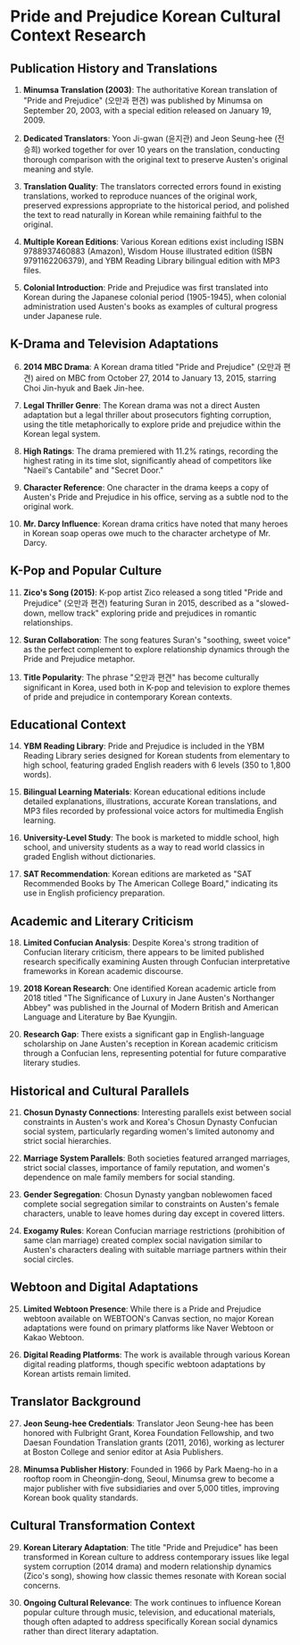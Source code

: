 # Pride and Prejudice Korean Cultural Context Research

## Publication History and Translations

1. **Minumsa Translation (2003)**: The authoritative Korean translation of "Pride and Prejudice" (오만과 편견) was published by Minumsa on September 20, 2003, with a special edition released on January 19, 2009.

2. **Dedicated Translators**: Yoon Ji-gwan (윤지관) and Jeon Seung-hee (전승희) worked together for over 10 years on the translation, conducting thorough comparison with the original text to preserve Austen's original meaning and style.

3. **Translation Quality**: The translators corrected errors found in existing translations, worked to reproduce nuances of the original work, preserved expressions appropriate to the historical period, and polished the text to read naturally in Korean while remaining faithful to the original.

4. **Multiple Korean Editions**: Various Korean editions exist including ISBN 9788937460883 (Amazon), Wisdom House illustrated edition (ISBN 9791162206379), and YBM Reading Library bilingual edition with MP3 files.

5. **Colonial Introduction**: Pride and Prejudice was first translated into Korean during the Japanese colonial period (1905-1945), when colonial administration used Austen's books as examples of cultural progress under Japanese rule.

## K-Drama and Television Adaptations

6. **2014 MBC Drama**: A Korean drama titled "Pride and Prejudice" (오만과 편견) aired on MBC from October 27, 2014 to January 13, 2015, starring Choi Jin-hyuk and Baek Jin-hee.

7. **Legal Thriller Genre**: The Korean drama was not a direct Austen adaptation but a legal thriller about prosecutors fighting corruption, using the title metaphorically to explore pride and prejudice within the Korean legal system.

8. **High Ratings**: The drama premiered with 11.2% ratings, recording the highest rating in its time slot, significantly ahead of competitors like "Naeil's Cantabile" and "Secret Door."

9. **Character Reference**: One character in the drama keeps a copy of Austen's Pride and Prejudice in his office, serving as a subtle nod to the original work.

10. **Mr. Darcy Influence**: Korean drama critics have noted that many heroes in Korean soap operas owe much to the character archetype of Mr. Darcy.

## K-Pop and Popular Culture

11. **Zico's Song (2015)**: K-pop artist Zico released a song titled "Pride and Prejudice" (오만과 편견) featuring Suran in 2015, described as a "slowed-down, mellow track" exploring pride and prejudices in romantic relationships.

12. **Suran Collaboration**: The song features Suran's "soothing, sweet voice" as the perfect complement to explore relationship dynamics through the Pride and Prejudice metaphor.

13. **Title Popularity**: The phrase "오만과 편견" has become culturally significant in Korea, used both in K-pop and television to explore themes of pride and prejudice in contemporary Korean contexts.

## Educational Context

14. **YBM Reading Library**: Pride and Prejudice is included in the YBM Reading Library series designed for Korean students from elementary to high school, featuring graded English readers with 6 levels (350 to 1,800 words).

15. **Bilingual Learning Materials**: Korean educational editions include detailed explanations, illustrations, accurate Korean translations, and MP3 files recorded by professional voice actors for multimedia English learning.

16. **University-Level Study**: The book is marketed to middle school, high school, and university students as a way to read world classics in graded English without dictionaries.

17. **SAT Recommendation**: Korean editions are marketed as "SAT Recommended Books by The American College Board," indicating its use in English proficiency preparation.

## Academic and Literary Criticism

18. **Limited Confucian Analysis**: Despite Korea's strong tradition of Confucian literary criticism, there appears to be limited published research specifically examining Austen through Confucian interpretative frameworks in Korean academic discourse.

19. **2018 Korean Research**: One identified Korean academic article from 2018 titled "The Significance of Luxury in Jane Austen's Northanger Abbey" was published in the Journal of Modern British and American Language and Literature by Bae Kyungjin.

20. **Research Gap**: There exists a significant gap in English-language scholarship on Jane Austen's reception in Korean academic criticism through a Confucian lens, representing potential for future comparative literary studies.

## Historical and Cultural Parallels

21. **Chosun Dynasty Connections**: Interesting parallels exist between social constraints in Austen's work and Korea's Chosun Dynasty Confucian social system, particularly regarding women's limited autonomy and strict social hierarchies.

22. **Marriage System Parallels**: Both societies featured arranged marriages, strict social classes, importance of family reputation, and women's dependence on male family members for social standing.

23. **Gender Segregation**: Chosun Dynasty yangban noblewomen faced complete social segregation similar to constraints on Austen's female characters, unable to leave homes during day except in covered litters.

24. **Exogamy Rules**: Korean Confucian marriage restrictions (prohibition of same clan marriage) created complex social navigation similar to Austen's characters dealing with suitable marriage partners within their social circles.

## Webtoon and Digital Adaptations

25. **Limited Webtoon Presence**: While there is a Pride and Prejudice webtoon available on WEBTOON's Canvas section, no major Korean adaptations were found on primary platforms like Naver Webtoon or Kakao Webtoon.

26. **Digital Reading Platforms**: The work is available through various Korean digital reading platforms, though specific webtoon adaptations by Korean artists remain limited.

## Translator Background

27. **Jeon Seung-hee Credentials**: Translator Jeon Seung-hee has been honored with Fulbright Grant, Korea Foundation Fellowship, and two Daesan Foundation Translation grants (2011, 2016), working as lecturer at Boston College and senior editor at Asia Publishers.

28. **Minumsa Publisher History**: Founded in 1966 by Park Maeng-ho in a rooftop room in Cheongjin-dong, Seoul, Minumsa grew to become a major publisher with five subsidiaries and over 5,000 titles, improving Korean book quality standards.

## Cultural Transformation Context

29. **Korean Literary Adaptation**: The title "Pride and Prejudice" has been transformed in Korean culture to address contemporary issues like legal system corruption (2014 drama) and modern relationship dynamics (Zico's song), showing how classic themes resonate with Korean social concerns.

30. **Ongoing Cultural Relevance**: The work continues to influence Korean popular culture through music, television, and educational materials, though often adapted to address specifically Korean social dynamics rather than direct literary adaptation.